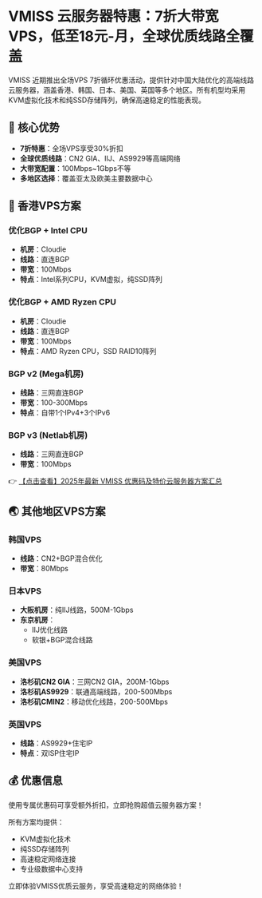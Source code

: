 # VMISS 云服务器特惠：7折大带宽VPS，低至18元-月，全球优质线路全覆盖

VMISS 近期推出全场VPS 7折循环优惠活动，提供针对中国大陆优化的高端线路云服务器，涵盖香港、韩国、日本、美国、英国等多个地区。所有机型均采用KVM虚拟化技术和纯SSD存储阵列，确保高速稳定的性能表现。

## 🌟 核心优势
- **7折特惠**：全场VPS享受30%折扣
- **全球优质线路**：CN2 GIA、IIJ、AS9929等高端网络
- **大带宽配置**：100Mbps~1Gbps不等
- **多地区选择**：覆盖亚太及欧美主要数据中心

## 🚀 香港VPS方案
### 优化BGP + Intel CPU
- **机房**：Cloudie
- **线路**：直连BGP
- **带宽**：100Mbps
- **特点**：Intel系列CPU，KVM虚拟，纯SSD阵列

### 优化BGP + AMD Ryzen CPU
- **机房**：Cloudie
- **线路**：直连BGP
- **带宽**：100Mbps
- **特点**：AMD Ryzen CPU，SSD RAID10阵列

### BGP v2 (Mega机房)
- **线路**：三网直连BGP
- **带宽**：100-300Mbps
- **特点**：自带1个IPv4+3个IPv6

### BGP v3 (Netlab机房)
- **线路**：三网直连BGP
- **带宽**：100Mbps

👉 [【点击查看】2025年最新 VMISS 优惠码及特价云服务器方案汇总](https://bit.ly/Vmiss)

## 🌏 其他地区VPS方案
### 韩国VPS
- **线路**：CN2+BGP混合优化
- **带宽**：80Mbps

### 日本VPS
- **大阪机房**：纯IIJ线路，500M-1Gbps
- **东京机房**：
  - IIJ优化线路
  - 软银+BGP混合线路

### 美国VPS
- **洛杉矶CN2 GIA**：三网CN2 GIA，200M-1Gbps
- **洛杉矶AS9929**：联通高端线路，200-500Mbps
- **洛杉矶CMIN2**：移动优化线路，200-500Mbps

### 英国VPS
- **线路**：AS9929+住宅IP
- **特点**：双ISP住宅IP

## 💰 优惠信息
使用专属优惠码可享受额外折扣，立即抢购超值云服务器方案！

所有方案均提供：
- KVM虚拟化技术
- 纯SSD存储阵列
- 高速稳定网络连接
- 专业级数据中心支持

立即体验VMISS优质云服务，享受高速稳定的网络体验！